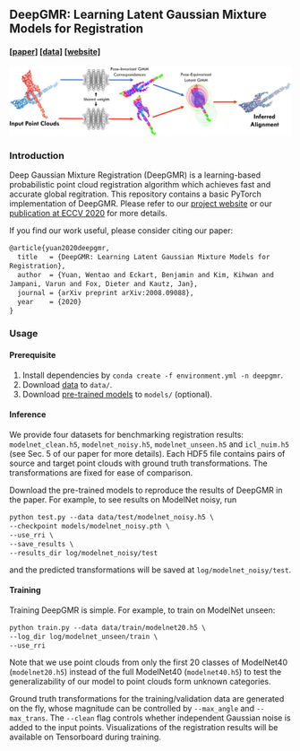 ## DeepGMR: Learning Latent Gaussian Mixture Models for Registration
#### [[paper]](https://arxiv.org/abs/2008.09088) [[data]](https://drive.google.com/drive/folders/1Wb0gQf-9_9zmUawxl3cGwG9rDSjTDojK) [[website]](https://wentaoyuan.github.io/deepgmr)
![teaser](figures/teaser.png)

### Introduction
Deep Gaussian Mixture Registration (DeepGMR) is a learning-based probabilistic point cloud registration algorithm which achieves fast and accurate global regitration. This repository contains a basic PyTorch implementation of DeepGMR. Please refer to our [project website](https://wentaoyuan.github.io/deepgmr) or our [publication at ECCV 2020](https://arxiv.org/abs/2008.09088) for more details.

If you find our work useful, please consider citing our paper:
```
@article{yuan2020deepgmr,
  title   = {DeepGMR: Learning Latent Gaussian Mixture Models for Registration},
  author  = {Yuan, Wentao and Eckart, Benjamin and Kim, Kihwan and Jampani, Varun and Fox, Dieter and Kautz, Jan},
  journal = {arXiv preprint arXiv:2008.09088},
  year    = {2020}
}
```

### Usage
#### Prerequisite
1. Install dependencies by `conda create -f environment.yml -n deepgmr`.
2. Download [data](https://drive.google.com/drive/folders/1Wb0gQf-9_9zmUawxl3cGwG9rDSjTDojK) to `data/`.
3. Download [pre-trained models](https://drive.google.com/drive/folders/1_1Hme82PkecLXhAq00LeQ4s8PXAltTH3) to `models/` (optional).

#### Inference
We provide four datasets for benchmarking registration results: `modelnet_clean.h5`, `modelnet_noisy.h5`, `modelnet_unseen.h5` and `icl_nuim.h5` (see Sec. 5 of our paper for more details). Each HDF5 file contains pairs of source and target point clouds with ground truth transformations. The transformations are fixed for ease of comparison.

Download the pre-trained models to reproduce the results of DeepGMR in the paper. For example, to see results on ModelNet noisy, run
```
python test.py --data data/test/modelnet_noisy.h5 \
--checkpoint models/modelnet_noisy.pth \
--use_rri \
--save_results \
--results_dir log/modelnet_noisy/test
```
and the predicted transformations will be saved at `log/modelnet_noisy/test`.

#### Training
Training DeepGMR is simple. For example, to train on ModelNet unseen:
```
python train.py --data data/train/modelnet20.h5 \
--log_dir log/modelnet_unseen/train \
--use_rri
```
Note that we use point clouds from only the first 20 classes of ModelNet40 (`modelnet20.h5`) instead of the full ModelNet40 (`modelnet40.h5`) to test the generalizability of our model to point clouds form unknown categories.

Ground truth transformations for the training/validation data are generated on the fly, whose magnitude can be controlled by `--max_angle` and `--max_trans`. The `--clean` flag controls whether independent Gaussian noise is added to the input points. Visualizations of the registration results will be available on Tensorboard during training.
